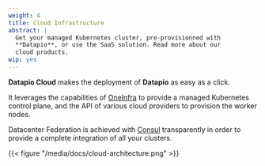```yaml
---
weight: 4
title: Cloud Infrastructure
abstract: |
  Get your managed Kubernetes cluster, pre-provisionned with
  **Datapio**, or use the SaaS solution. Read more about our
  cloud products.
wip: yes
---
```


**Datapio Cloud** makes the deployment of **Datapio** as easy as a click.

It leverages the capabilities of [OneInfra](https://oneinfra.net) to provide
a managed Kubernetes control plane, and the API of various cloud providers to
provision the worker nodes.

Datacenter Federation is achieved with [Consul](https://learn.hashicorp.com/consul/security-networking/datacenters)
transparently in order to provide a complete integration of all your clusters.

{{< figure "/media/docs/cloud-architecture.png" >}}
